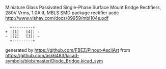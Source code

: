 Miniature Glass Passivated Single-Phase Surface Mount Bridge Rectifiers, 280V Vrms, 1.0A If, MBLS SMD package
rectifier acdc
http://www.vishay.com/docs/89959/mbl104s.pdf


	  +---------+
	+ |[1]   [4]| -
	~ |[2]   [3]| ~
	  +---------+


generated by https://github.com/FBEZ/Pinout-AsciiArt from https://github.com/ask6483/kicad-symbols/blob/master/Diode_Bridge.kicad_sym